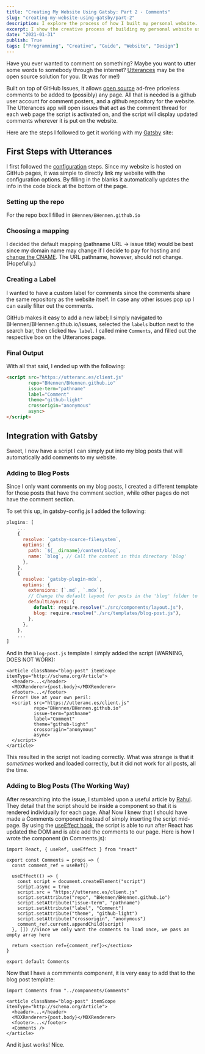 ```yaml
---
title: "Creating My Website Using Gatsby: Part 2 - Comments"
slug: "creating-my-website-using-gatsby/part-2"
description: I explore the process of how I built my personal website. I show each step in detail, covering the design process, pitfalls, tools, code, and techniques used to build the website. The second post covers how I enabled comments using Utterances with Gatsby.
excerpt: I show the creative process of building my personal website using Gatsby.
date: "2021-01-31"
publish: True
tags: ["Programming", "Creative", "Guide", "Website", "Design"]
---
```


Have you ever wanted to comment on something? Maybe you want to utter some words to somebody through the internet? [Utterances](https://github.com/utterance/utterances) may be the open source solution for you. (It was for me!)

Built on top of GitHub Issues, it allows [open source](https://github.com/utterance) ad-free priceless comments to be added to (possibly) any page. All that is needed is a github user account for comment posters, and a github repository for the website. The Utterances app will open issues that act as the comment thread for each web page the script is activated on, and the script will display updated comments wherever it is put on the website.

Here are the steps I followed to get it working with my [Gatsby](https://www.gatsbyjs.com/) site:

## First Steps with Utterances

I first followed the [configuration](https://utteranc.es/#configuration) steps. Since my website is hosted on GitHub pages, it was simple to directly link my website with the configuration options. By filling in the blanks it automatically updates the info in the code block at the bottom of the page.

### Setting up the repo

For the repo box I filled in `BHennen/BHennen.github.io`

### Choosing a mapping

I decided the default mapping (pathname URL → issue title) would be best since my domain name may change if I decide to pay for hosting and [change the CNAME](https://docs.github.com/en/github/working-with-github-pages/managing-a-custom-domain-for-your-github-pages-site). The URL pathname, however, should not change. (Hopefully.)

### Creating a Label

I wanted to have a custom label for comments since the comments share the same repository as the website itself. In case any other issues pop up I can easily filter out the comments.

GitHub makes it easy to add a new label; I simply navigated to BHennen/BHennen.github.io/issues, selected the `labels` button next to the search bar, then clicked `New label`. I called mine `Comments`, and filled out the respective box on the Utterances page.

### Final Output

With all that said, I ended up with the following:

```HTML
<script src="https://utteranc.es/client.js"
        repo="BHennen/BHennen.github.io"
        issue-term="pathname"
        label="Comment"
        theme="github-light"
        crossorigin="anonymous"
        async>
</script>
```

## Integration with Gatsby

Sweet, I now have a script I can simply put into my blog posts that will automatically add comments to my website.

### Adding to Blog Posts

Since I only want comments on my blog posts, I created a different template for those posts that have the comment section, while other pages do not have the comment section.

To set this up, in gatsby-config.js I added the following:

```Javascript
plugins: [
    ...
    {
      resolve: `gatsby-source-filesystem`,
      options: {
        path: `${__dirname}/content/blog`,
        name: `blog`, // Call the content in this directory 'blog'
      },
    },
    {
      resolve: `gatsby-plugin-mdx`,
      options: {
        extensions: [`.md`, `.mdx`],
        // Change the default layout for posts in the 'blog' folder to use the blog-post template 
        defaultLayouts: {
          default: require.resolve("./src/components/layout.js"),
          blog: require.resolve("./src/templates/blog-post.js"),
        },
      },
    },
    ...
]
```

And in the `blog-post.js` template I simply added the script (WARNING, DOES NOT WORK):

```JSX
<article className="blog-post" itemScope itemType="http://schema.org/Article">
  <header>...</header>
  <MDXRenderer>{post.body}</MDXRenderer>
  <footer>...</footer>
  Error! Use at your own peril:
  <script src="https://utteranc.es/client.js"
          repo="BHennen/BHennen.github.io"
          issue-term="pathname"
          label="Comment"
          theme="github-light"
          crossorigin="anonymous"
          async>
  </script>
</article>
```

This resulted in the script not loading correctly. What was strange is that it *sometimes* worked and loaded correctly, but it did not work for all posts, all the time. 

### Adding to Blog Posts (The Working Way)

After researching into the issue, I stumbled upon a useful article by [Rahul](https://creativcoder.dev/how-to-add-github-utterances-blog). They detail that the script should be inside a component so that it is rendered individually for each page. Aha! Now I knew that I should have made a Comments component instead of simply inserting the script mid-page. By using the [useEffect hook](https://reactjs.org/docs/hooks-effect.html), the script is able to run after React has updated the DOM and is able add the comments to our page. Here is how I wrote the component (in Comments.js):

```JSX
import React, { useRef, useEffect } from "react"

export const Comments = props => {
  const comment_ref = useRef()

  useEffect(() => {
    const script = document.createElement("script")
    script.async = true
    script.src = "https://utteranc.es/client.js"
    script.setAttribute("repo", "BHennen/BHennen.github.io")
    script.setAttribute("issue-term", "pathname")
    script.setAttribute("label", "Comment")
    script.setAttribute("theme", "github-light")
    script.setAttribute("crossorigin", "anonymous")
    comment_ref.current.appendChild(script)
  }, []) //Since we only want the comments to load once, we pass an empty array here

  return <section ref={comment_ref}></section>
}

export default Comments
```

Now that I have a commments component, it is very easy to add that to the blog post template:

```JSX
import Comments from "../components/Comments"

<article className="blog-post" itemScope itemType="http://schema.org/Article">
  <header>...</header>
  <MDXRenderer>{post.body}</MDXRenderer>
  <footer>...</footer>
  <Comments />
</article>
```

And it just works! Nice.